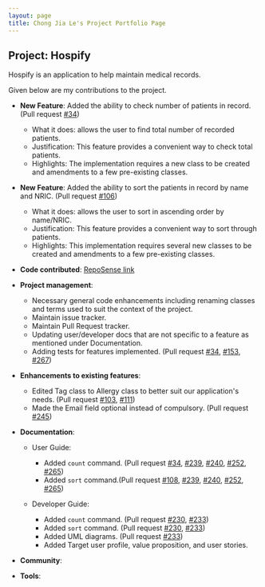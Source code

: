 ```yaml
---
layout: page
title: Chong Jia Le's Project Portfolio Page
---
```


## Project: Hospify

Hospify is an application to help maintain medical records.

Given below are my contributions to the project.

* **New Feature**: Added the ability to check number of patients in record. (Pull request [\#34]())
  * What it does: allows the user to find total number of recorded patients.
  * Justification: This feature provides a convenient way to check total patients.
  * Highlights: The implementation requires a new class to be created and amendments
    to a few pre-existing classes.
* **New Feature**: Added the ability to sort the patients in record by name and NRIC. (Pull request [\#106]())
  * What it does: allows the user to sort in ascending order by name/NRIC.
  * Justification: This feature provides a convenient way to sort through patients.
  * Highlights: This implementation requires several new classes to be created and amendments
    to a few pre-existing classes.

* **Code contributed**: [RepoSense link](https://nus-cs2103-ay2021s1.github.io/tp-dashboard/#breakdown=true&search=chiabs)

* **Project management**:
    * Necessary general code enhancements including renaming classes and terms used to suit the context of the project.
    * Maintain issue tracker.
    * Maintain Pull Request tracker.
    * Updating user/developer docs that are not specific to a feature as mentioned under Documentation.
    * Adding tests for features implemented. (Pull request [\#34](), [\#153](), [\#267]())

* **Enhancements to existing features**:
    * Edited Tag class to Allergy class to better suit our application's needs. (Pull request [\#103](), [\#111]())
    * Made the Email field optional instead of compulsory. (Pull request [\#245]())

* **Documentation**:
  * User Guide:
    * Added `count` command. (Pull request [\#34](), [\#239](), [\#240](), [\#252](), [\#265]())
    * Added `sort` command.(Pull request [\#108](), [\#239](), [\#240](), [\#252](), [\#265]())
    
  * Developer Guide:
    * Added `count` command. (Pull request [\#230](), [\#233]())
    * Added `sort` command. (Pull request [\#230](), [\#233]())
    * Added UML diagrams. (Pull request [\#233]())
    * Added Target user profile, value proposition, and user stories.

* **Community**:

* **Tools**:
